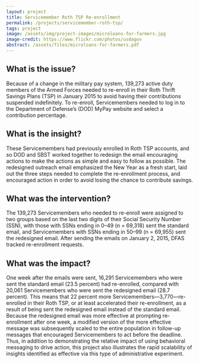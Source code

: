 ```yaml
---
layout: project
title: Servicemember Roth TSP Re-enrollment
permalink: /projects/servicemember-roth-tsp/
tags: project
image: /assets/img/project-images/microloans-for-farmers.jpg
image-credit: https://www.flickr.com/photos/usdagov
abstract: /assets/files/microloans-for-farmers.pdf
---
```

## What is the issue?

Because of a change in the military pay system, 139,273 active duty members of the Armed Forces needed to re-enroll in their Roth Thrift Savings Plans (TSP) in January 2015 to avoid having their contributions suspended indefinitely. To re-enroll, Servicemembers needed to log in to the Department of Defense’s (DOD) MyPay website and select a contribution percentage.

## What is the insight?

These Servicemembers had previously enrolled in Roth TSP accounts, and so DOD and SBST worked together to redesign the email encouraging actions to make the actions as simple and easy to follow as possible. The redesigned outreach email emphasized the New Year as a fresh start, laid out the three steps needed to complete the re-enrollment process, and encouraged action in order to avoid losing the chance to contribute savings.

## What was the intervention?

The 139,273 Servicemembers who needed to re-enroll were assigned to two groups based on the last two digits of their Social Security Number (SSN), with those with SSNs ending in 0–49 (n = 69,318) sent the standard email, and Servicemembers with SSNs ending in 50–99 (n = 69,955) sent the redesigned email. After sending the emails on January 2, 2015, DFAS tracked re-enrollment requests.

## What was the impact?

One week after the emails were sent, 16,291 Servicemembers who were sent the standard email (23.5 percent) had re-enrolled, compared with 20,061 Servicemembers who were sent the redesigned email (28.7 percent). This means that 22 percent more Servicemembers—3,770—re-enrolled in their Roth TSP, or at least accelerated their re-enrollment, as a result of being sent the redesigned email instead of the standard email. Because the redesigned email was more effective at prompting re-enrollment after one week, a modified version of the more effective message was subsequently scaled to the entire population in follow-up messages that encouraged Servicemembers to act before the deadline. Thus, in addition to demonstrating the relative impact of using behavioral messaging to drive action, this project also illustrates the rapid scalability of insights identified as effective via this type of administrative experiment.